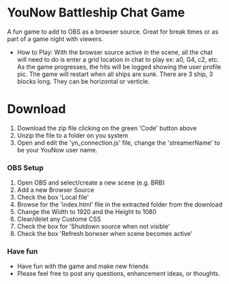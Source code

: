# YouNow Battleship Chat Game
 A fun game to add to OBS as a browser source. Great for break times or as part of a game night with viewers. 
 * How to Play: With the browser source active in the scene, all the chat will need to do is enter a grid location in chat to play ex: a0, G4, c2, etc. As the game progresses, the hits will be logged showing the user profile pic. The game will restart when all ships are sunk. There are 3 ship, 3 blocks long. They can be horizontal or verticle.

# Download 
1. Download the zip file clicking on the green 'Code' button above
2. Unzip the file to a folder on you system
3. Open and edit the 'yn_connection.js' file, change the 'streamerName' to be your YouNow user name.

### OBS Setup
1. Open OBS and select/create a new scene (e.g. BRB)
2. Add a new Browser Source
3. Check the box 'Local file'
4. Browse for the 'index.html' file in the extracted folder from the download
5. Change the Width to 1920 and the Height to 1080
6. Clear/delet any Custome CSS
7. Check the box for 'Shutdown source when not visible'
8. Check the box 'Refresh borwser when scene becomes active'

### Have fun 
* Have fun with the game and make new friends
* Please feel free to post any questions, enhancement ideas, or thoughts.
